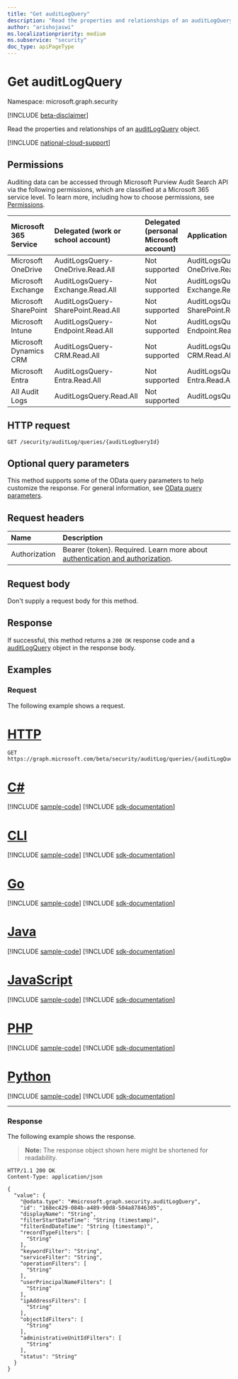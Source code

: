 ```yaml
---
title: "Get auditLogQuery"
description: "Read the properties and relationships of an auditLogQuery object."
author: "arishojaswi"
ms.localizationpriority: medium
ms.subservice: "security"
doc_type: apiPageType
---
```


# Get auditLogQuery
Namespace: microsoft.graph.security

[!INCLUDE [beta-disclaimer](../../includes/beta-disclaimer.md)]

Read the properties and relationships of an [auditLogQuery](../resources/security-auditlogquery.md) object.

[!INCLUDE [national-cloud-support](../../includes/global-only.md)]

## Permissions
Auditing data can be accessed through Microsoft Purview Audit Search API via the following permissions, which are classified at a Microsoft 365 service level. To learn more, including how to choose permissions, see [Permissions](/graph/permissions-reference).

<!-- {
  "blockType": "ignored"
}
-->

|Microsoft 365 Service|Delegated (work or school account)|Delegated (personal Microsoft account)|Application
|:---|:---|:---|:---|
|Microsoft OneDrive|AuditLogsQuery-OneDrive.Read.All|Not supported|AuditLogsQuery-OneDrive.Read.All|
|Microsoft Exchange|AuditLogsQuery-Exchange.Read.All|Not supported|AuditLogsQuery-Exchange.Read.All|
|Microsoft SharePoint|AuditLogsQuery-SharePoint.Read.All|Not supported|AuditLogsQuery-SharePoint.Read.All|
|Microsoft Intune|AuditLogsQuery-Endpoint.Read.All|Not supported|AuditLogsQuery-Endpoint.Read.All|
|Microsoft Dynamics CRM|AuditLogsQuery-CRM.Read.All|Not supported|AuditLogsQuery-CRM.Read.All|
|Microsoft Entra|AuditLogsQuery-Entra.Read.All|Not supported|AuditLogsQuery-Entra.Read.All|
|All Audit Logs|AuditLogsQuery.Read.All|Not supported|AuditLogsQuery.Read.All|

## HTTP request

<!-- {
  "blockType": "ignored"
}
-->
``` http
GET /security/auditLog/queries/{auditLogQueryId}
```

## Optional query parameters
This method supports some of the OData query parameters to help customize the response. For general information, see [OData query parameters](/graph/query-parameters).

## Request headers
|Name|Description|
|:---|:---|
|Authorization|Bearer {token}. Required. Learn more about [authentication and authorization](/graph/auth/auth-concepts).|

## Request body
Don't supply a request body for this method.

## Response

If successful, this method returns a `200 OK` response code and a [auditLogQuery](../resources/security-auditlogquery.md) object in the response body.

## Examples

### Request
The following example shows a request.
# [HTTP](#tab/http)
<!-- {
  "blockType": "request",
  "name": "get_auditlogquery"
}
-->
``` http
GET https://graph.microsoft.com/beta/security/auditLog/queries/{auditLogQueryId}
```

# [C#](#tab/csharp)
[!INCLUDE [sample-code](../includes/snippets/csharp/get-auditlogquery-csharp-snippets.md)]
[!INCLUDE [sdk-documentation](../includes/snippets/snippets-sdk-documentation-link.md)]

# [CLI](#tab/cli)
[!INCLUDE [sample-code](../includes/snippets/cli/get-auditlogquery-cli-snippets.md)]
[!INCLUDE [sdk-documentation](../includes/snippets/snippets-sdk-documentation-link.md)]

# [Go](#tab/go)
[!INCLUDE [sample-code](../includes/snippets/go/get-auditlogquery-go-snippets.md)]
[!INCLUDE [sdk-documentation](../includes/snippets/snippets-sdk-documentation-link.md)]

# [Java](#tab/java)
[!INCLUDE [sample-code](../includes/snippets/java/get-auditlogquery-java-snippets.md)]
[!INCLUDE [sdk-documentation](../includes/snippets/snippets-sdk-documentation-link.md)]

# [JavaScript](#tab/javascript)
[!INCLUDE [sample-code](../includes/snippets/javascript/get-auditlogquery-javascript-snippets.md)]
[!INCLUDE [sdk-documentation](../includes/snippets/snippets-sdk-documentation-link.md)]

# [PHP](#tab/php)
[!INCLUDE [sample-code](../includes/snippets/php/get-auditlogquery-php-snippets.md)]
[!INCLUDE [sdk-documentation](../includes/snippets/snippets-sdk-documentation-link.md)]

# [Python](#tab/python)
[!INCLUDE [sample-code](../includes/snippets/python/get-auditlogquery-python-snippets.md)]
[!INCLUDE [sdk-documentation](../includes/snippets/snippets-sdk-documentation-link.md)]

---

### Response
The following example shows the response.
>**Note:** The response object shown here might be shortened for readability.
<!-- {
  "blockType": "response",
  "truncated": true,
  "@odata.type": "microsoft.graph.security.auditLogQuery"
}
-->
``` http
HTTP/1.1 200 OK
Content-Type: application/json

{
  "value": {
    "@odata.type": "#microsoft.graph.security.auditLogQuery",
    "id": "168ec429-084b-a489-90d8-504a87846305",
    "displayName": "String",
    "filterStartDateTime": "String (timestamp)",
    "filterEndDateTime": "String (timestamp)",
    "recordTypeFilters": [
      "String"
    ],
    "keywordFilter": "String",
    "serviceFilter": "String",
    "operationFilters": [
      "String"
    ],
    "userPrincipalNameFilters": [
      "String"
    ],
    "ipAddressFilters": [
      "String"
    ],
    "objectIdFilters": [
      "String"
    ],
    "administrativeUnitIdFilters": [
      "String"
    ],
    "status": "String"
  }
}
```

